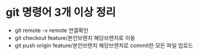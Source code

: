# <h1>git 명령어 3개 이상 정리</h1>
<ul>
  <li>git remote -v remote 연결확인</li>
  <li>git checkout feature/본인브렌치 해당브렌치로 이동</li>
  <li>git push origin feature/본인브렌치 해당브렌치로 commit한 모든 파일 업로드</li>
</ul>
